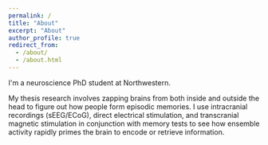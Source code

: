 ```yaml
---
permalink: /
title: "About"
excerpt: "About"
author_profile: true
redirect_from: 
  - /about/
  - /about.html
---
```


I'm a neuroscience PhD student at Northwestern. 

My thesis research involves zapping brains from both inside and outside the head to figure out how people form episodic memories. I use intracranial recordings (sEEG/ECoG), direct electrical stimulation, and transcranial magnetic stimulation in conjunction with memory tests to see how ensemble activity rapidly primes the brain to encode or retrieve information.